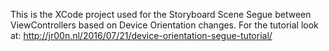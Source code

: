 This is the XCode project used for the Storyboard Scene Segue between ViewControllers based on Device Orientation changes.
For the tutorial look at: http://jr00n.nl/2016/07/21/device-orientation-segue-tutorial/
